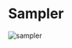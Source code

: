 # Sampler

![sampler](https://user-images.githubusercontent.com/6069066/56404396-70b14d00-6234-11e9-93cd-54461bf40c96.gif)
